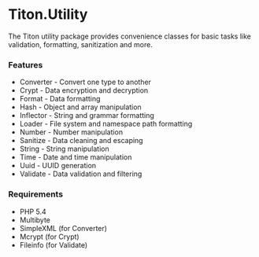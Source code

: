 # Titon.Utility #

The Titon utility package provides convenience classes for basic tasks like validation, formatting, sanitization and more.

### Features ###

* Converter - Convert one type to another
* Crypt - Data encryption and decryption
* Format - Data formatting
* Hash - Object and array manipulation
* Inflector - String and grammar formatting
* Loader - File system and namespace path formatting
* Number - Number manipulation
* Sanitize - Data cleaning and escaping
* String - String manipulation
* Time - Date and time manipulation
* Uuid - UUID generation
* Validate - Data validation and filtering

### Requirements ###

* PHP 5.4
* Multibyte
* SimpleXML (for Converter)
* Mcrypt (for Crypt)
* Fileinfo (for Validate)
